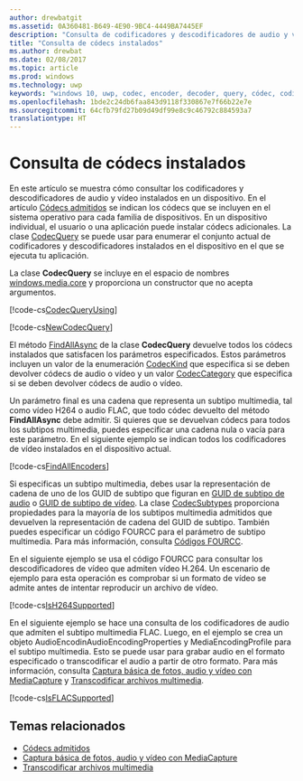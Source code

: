 ```yaml
---
author: drewbatgit
ms.assetid: 0A360481-B649-4E90-9BC4-4449BA7445EF
description: "Consulta de codificadores y descodificadores de audio y vídeo instalados en un dispositivo."
title: "Consulta de códecs instalados"
ms.author: drewbat
ms.date: 02/08/2017
ms.topic: article
ms.prod: windows
ms.technology: uwp
keywords: "windows 10, uwp, codec, encoder, decoder, query, códec, codificador, descodificador, consulta"
ms.openlocfilehash: 1bde2c24db6faa843d9118f330867e7f66b22e7e
ms.sourcegitcommit: 64cfb79fd27b09d49df99e8c9c46792c884593a7
translationtype: HT
---
```

# <a name="query-for-installed-codecs"></a>Consulta de códecs instalados
En este artículo se muestra cómo consultar los codificadores y descodificadores de audio y vídeo instalados en un dispositivo. En el artículo [Códecs admitidos](supported-codecs.md) se indican los códecs que se incluyen en el sistema operativo para cada familia de dispositivos. En un dispositivo individual, el usuario o una aplicación puede instalar códecs adicionales. La clase [CodecQuery](https://docs.microsoft.com/en-us/uwp/api/windows.media.core.codecquery) se puede usar para enumerar el conjunto actual de codificadores y descodificadores instalados en el dispositivo en el que se ejecuta tu aplicación.

La clase **CodecQuery** se incluye en el espacio de nombres [windows.media.core](https://docs.microsoft.com/en-us/uwp/api/windows.media.core) y proporciona un constructor que no acepta argumentos.

[!code-cs[CodecQueryUsing](./code/TranscodeWin10/cs/MainPage.xaml.cs#SnippetCodecQueryUsing)]

[!code-cs[NewCodecQuery](./code/TranscodeWin10/cs/MainPage.xaml.cs#SnippetNewCodecQuery)]

El método [FindAllAsync](https://docs.microsoft.com/en-us/uwp/api/windows.media.core.codecquery#Windows_Media_Core_CodecQuery_FindAllAsync_Windows_Media_Core_CodecKind_Windows_Media_Core_CodecCategory_System_String_) de la clase **CodecQuery** devuelve todos los códecs instalados que satisfacen los parámetros especificados. Estos parámetros incluyen un valor de la enumeración [CodecKind](https://docs.microsoft.com/en-us/uwp/api/windows.media.core.codeckind) que especifica si se deben devolver códecs de audio o vídeo y un valor [CodecCategory](https://docs.microsoft.com/en-us/uwp/api/windows.media.core.codeccategory) que especifica si se deben devolver códecs de audio o vídeo.

Un parámetro final es una cadena que representa un subtipo multimedia, tal como vídeo H264 o audio FLAC, que todo códec devuelto del método **FindAllAsync** debe admitir. Si quieres que se devuelvan códecs para todos los subtipos multimedia, puedes especificar una cadena nula o vacía para este parámetro. En el siguiente ejemplo se indican todos los codificadores de vídeo instalados en el dispositivo actual.

[!code-cs[FindAllEncoders](./code/TranscodeWin10/cs/MainPage.xaml.cs#SnippetFindAllEncoders)]

Si especificas un subtipo multimedia, debes usar la representación de cadena de uno de los GUID de subtipo que figuran en [GUID de subtipo de audio](https://msdn.microsoft.com/library/windows/desktop/aa372553(v=vs.85).aspx) o [GUID de subtipo de vídeo](https://msdn.microsoft.com/library/windows/desktop/aa370819(v=vs.85).aspx). La clase [CodecSubtypes](https://docs.microsoft.com/en-us/uwp/api/windows.media.core.codecsubtypes) proporciona propiedades para la mayoría de los subtipos multimedia admitidos que devuelven la representación de cadena del GUID de subtipo. También puedes especificar un código FOURCC para el parámetro de subtipo multimedia. Para más información, consulta [Códigos FOURCC](https://msdn.microsoft.com/library/windows/desktop/dd375802(v=vs.85).aspx). 

En el siguiente ejemplo se usa el código FOURCC para consultar los descodificadores de vídeo que admiten vídeo H.264. Un escenario de ejemplo para esta operación es comprobar si un formato de vídeo se admite antes de intentar reproducir un archivo de vídeo.

[!code-cs[IsH264Supported](./code/TranscodeWin10/cs/MainPage.xaml.cs#SnippetIsH264Supported)]

En el siguiente ejemplo se hace una consulta de los codificadores de audio que admiten el subtipo multimedia FLAC. Luego, en el ejemplo se crea un objeto AudioEncodinAudioEncodingProperties y MediaEncodingProfile para el subtipo multimedia. Esto se puede usar para grabar audio en el formato especificado o transcodificar el audio a partir de otro formato. Para más información, consulta [Captura básica de fotos, audio y vídeo con MediaCapture](basic-photo-video-and-audio-capture-with-MediaCapture.md) y [Transcodificar archivos multimedia](transcode-media-files.md).

[!code-cs[IsFLACSupported](./code/TranscodeWin10/cs/MainPage.xaml.cs#SnippetIsFLACSupported)]

## <a name="related-topics"></a>Temas relacionados

* [Códecs admitidos](supported-codecs.md)
* [Captura básica de fotos, audio y vídeo con MediaCapture](basic-photo-video-and-audio-capture-with-MediaCapture.md)
* [Transcodificar archivos multimedia](transcode-media-files.md)
 

 





